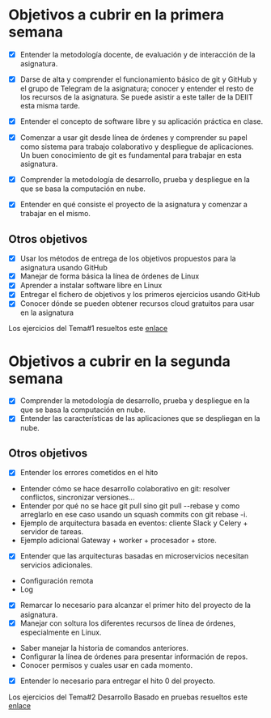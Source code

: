 # Objetivos a cubrir en la primera semana

* [x] Entender la metodología docente, de evaluación y de interacción de la asignatura.
* [x] Darse de alta y comprender el funcionamiento básico de git y GitHub y el grupo de Telegram de la asignatura; conocer y entender el resto de los recursos de la asignatura. Se puede asistir a este taller de la DEIIT esta misma tarde.
* [x] Entender el concepto de software libre y su aplicación práctica en clase.
* [x] Comenzar a usar git desde línea de órdenes y comprender su papel como sistema para trabajo colaborativo y despliegue de aplicaciones. Un buen conocimiento de git es fundamental para trabajar en esta asignatura.
* [x] Comprender la metodología de desarrollo, prueba y despliegue en la que se basa la computación en nube.
* [x] Entender en qué consiste el proyecto de la asignatura y comenzar a trabajar en el mismo.


## Otros objetivos

* [x] Usar los métodos de entrega de los objetivos propuestos para la asignatura usando GitHub
* [x] Manejar de forma básica la línea de órdenes de Linux
* [x] Aprender a instalar software libre en Linux
* [x] Entregar el fichero de objetivos y los primeros ejercicios usando GitHub
* [x] Conocer dónde se pueden obtener recursos cloud gratuitos para usar en la asignatura

Los ejercicios del Tema#1 resueltos este [enlace](https://github.com/ccvaillant1992/CC-20-21-Ejercicios/blob/master/docs/Ejercicios-Tema1.md)

# Objetivos a cubrir en la segunda semana

* [x] Comprender la metodología de desarrollo, prueba y despliegue en la que se basa la computación en nube.
* [x] Entender las características de las aplicaciones que se despliegan en la nube.
## Otros objetivos
* [x] Entender los errores cometidos en el hito
- Entender cómo se hace desarrollo colaborativo en git: resolver conflictos, sincronizar versiones...
- Entender por qué no se hace git pull sino git pull --rebase y como arreglarlo en ese caso usando un squash commits con git rebase -i.
- Ejemplo de arquitectura basada en eventos: cliente Slack y Celery + servidor de tareas.
- Ejemplo adicional Gateway + worker + procesador + store.
* [x] Entender que las arquitecturas basadas en microservicios necesitan servicios adicionales.
- Configuración remota
- Log
* [x] Remarcar lo necesario para alcanzar el primer hito del proyecto de la asignatura.
* [x] Manejar con soltura los diferentes recursos de línea de órdenes, especialmente en Linux.
- Saber manejar la historia de comandos anteriores.
- Configurar la línea de órdenes para presentar información de repos.
- Conocer permisos y cuales usar en cada momento.
* [x] Entender lo necesario para entregar el hito 0 del proyecto.

 Los ejercicios del Tema#2 Desarrollo Basado en pruebas resueltos este [enlace](https://github.com/ccvaillant1992/CC-20-21-Ejercicios/blob/master/docs/Ejercicios-Tema2.md)

